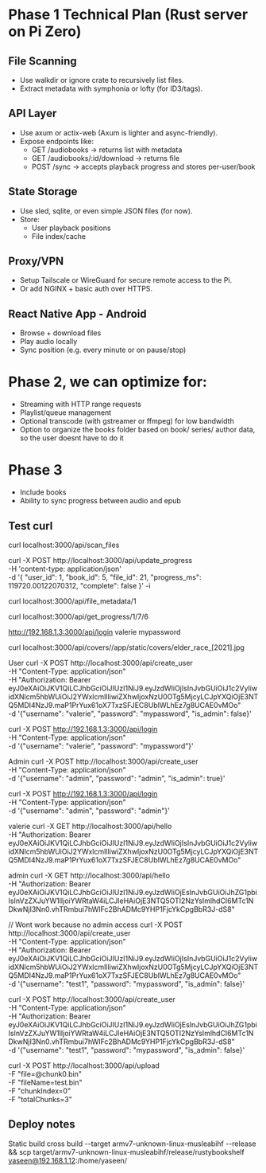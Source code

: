 # Phase 1 Technical Plan (Rust server on Pi Zero)
## File Scanning
- Use walkdir or ignore crate to recursively list files.
- Extract metadata with symphonia or lofty (for ID3/tags).

## API Layer
- Use axum or actix-web (Axum is lighter and async-friendly).
- Expose endpoints like:
    - GET /audiobooks → returns list with metadata
    - GET /audiobooks/:id/download → returns file
    - POST /sync → accepts playback progress and stores per-user/book

## State Storage
- Use sled, sqlite, or even simple JSON files (for now).
- Store:
    - User playback positions
    - File index/cache

## Proxy/VPN
- Setup Tailscale or WireGuard for secure remote access to the Pi.
- Or add NGINX + basic auth over HTTPS.

## React Native App - Android
- Browse + download files
- Play audio locally
- Sync position (e.g. every minute or on pause/stop)


# Phase 2, we can optimize for:
- Streaming with HTTP range requests
- Playlist/queue management
- Optional transcode (with gstreamer or ffmpeg) for low bandwidth
- Option to organize the books folder based on book/ series/ author data, so the user doesnt have to do it

# Phase 3
- Include books
- Ability to sync progress between audio and epub



## Test curl
curl localhost:3000/api/scan_files

curl -X POST http://localhost:3000/api/update_progress \
  -H 'content-type: application/json' \
  -d '{
    "user_id": 1,
    "book_id": 5,
    "file_id": 21,
    "progress_ms": 119720.00122070312,
    "complete": false
  }' -i



  <!-- 1 5 21 119720.00122070312 false -->

curl localhost:3000/api/file_metadata/1

curl localhost:3000/api/get_progress/1/7/6



http://192.168.1.3:3000/api/login valerie mypassword

curl localhost:3000/api/covers//app/static/covers/elder_race_[2021].jpg

User
curl -X POST http://localhost:3000/api/create_user \
  -H "Content-Type: application/json" \
  -H "Authorization: Bearer eyJ0eXAiOiJKV1QiLCJhbGciOiJIUzI1NiJ9.eyJzdWIiOjIsInJvbGUiOiJ1c2VyIiwidXNlcm5hbWUiOiJ2YWxlcmllIiwiZXhwIjoxNzU0OTg5MjcyLCJpYXQiOjE3NTQ5MDI4NzJ9.maP1PrYux61oX7TxzSFJEC8UbIWLhEz7g8UCAE0vMOo" \
  -d '{"username": "valerie", "password": "mypassword", "is_admin": false}'

  curl -X POST http://192.168.1.3:3000/api/login \
  -H "Content-Type: application/json" \
  -d '{"username": "valerie", "password": "mypassword"}'


Admin
curl -X POST http://localhost:3000/api/create_user \
  -H "Content-Type: application/json" \
  -d '{"username": "admin", "password": "admin", "is_admin": true}'

  curl -X POST http://192.168.1.3:3000/api/login \
  -H "Content-Type: application/json" \
  -d '{"username": "admin", "password": "admin"}'

valerie
curl -X GET http://localhost:3000/api/hello \
-H "Authorization: Bearer eyJ0eXAiOiJKV1QiLCJhbGciOiJIUzI1NiJ9.eyJzdWIiOjIsInJvbGUiOiJ1c2VyIiwidXNlcm5hbWUiOiJ2YWxlcmllIiwiZXhwIjoxNzU0OTg5MjcyLCJpYXQiOjE3NTQ5MDI4NzJ9.maP1PrYux61oX7TxzSFJEC8UbIWLhEz7g8UCAE0vMOo"

admin
curl -X GET http://localhost:3000/api/hello \
-H "Authorization: Bearer eyJ0eXAiOiJKV1QiLCJhbGciOiJIUzI1NiJ9.eyJzdWIiOjEsInJvbGUiOiJhZG1pbiIsInVzZXJuYW1lIjoiYWRtaW4iLCJleHAiOjE3NTQ5OTI2NzYsImlhdCI6MTc1NDkwNjI3Nn0.vhTRmbui7hWIFc2BhADMc9YHP1FjcYkCpgBbR3J-dS8"

// Wont work because no admin access
curl -X POST http://localhost:3000/api/create_user \
-H "Content-Type: application/json" \
-H "Authorization: Bearer eyJ0eXAiOiJKV1QiLCJhbGciOiJIUzI1NiJ9.eyJzdWIiOjIsInJvbGUiOiJ1c2VyIiwidXNlcm5hbWUiOiJ2YWxlcmllIiwiZXhwIjoxNzU0OTg5MjcyLCJpYXQiOjE3NTQ5MDI4NzJ9.maP1PrYux61oX7TxzSFJEC8UbIWLhEz7g8UCAE0vMOo" \
-d '{"username": "test1", "password": "mypassword", "is_admin": false}'



curl -X POST http://localhost:3000/api/create_user \
-H "Content-Type: application/json" \
-H "Authorization: Bearer eyJ0eXAiOiJKV1QiLCJhbGciOiJIUzI1NiJ9.eyJzdWIiOjEsInJvbGUiOiJhZG1pbiIsInVzZXJuYW1lIjoiYWRtaW4iLCJleHAiOjE3NTQ5OTI2NzYsImlhdCI6MTc1NDkwNjI3Nn0.vhTRmbui7hWIFc2BhADMc9YHP1FjcYkCpgBbR3J-dS8" \
-d '{"username": "test1", "password": "mypassword", "is_admin": false}'

curl -X POST http://localhost:3000/api/upload \
-F "file=@chunk0.bin" \
-F "fileName=test.bin" \
-F "chunkIndex=0" \
-F "totalChunks=3"


## Deploy notes
Static build
cross build --target armv7-unknown-linux-musleabihf --release &&
scp target/armv7-unknown-linux-musleabihf/release/rustybookshelf yaseen@192.168.1.12:/home/yaseen/